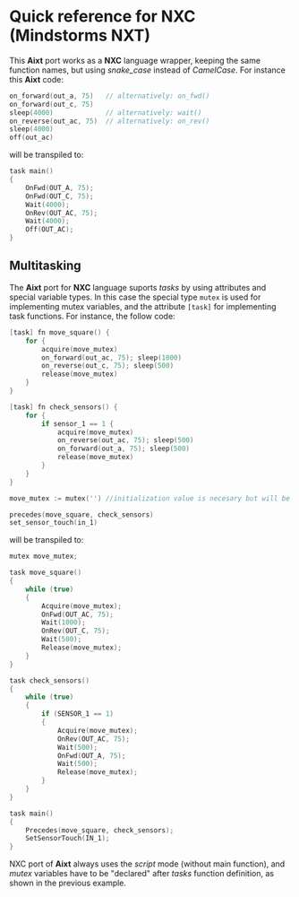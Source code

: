 # Quick reference for NXC (Mindstorms NXT)

This **Aixt** port works as a **NXC** language wrapper, keeping the same function names, but using _snake\_case_ instead of _CamelCase_. For instance this **Aixt** code:
```go
on_forward(out_a, 75)   // alternatively: on_fwd()  
on_forward(out_c, 75)
sleep(4000)             // alternatively: wait()  
on_reverse(out_ac, 75)  // alternatively: on_rev()  
sleep(4000)
off(out_ac)
```

will be transpiled to:
```c
task main()
{
    OnFwd(OUT_A, 75);
    OnFwd(OUT_C, 75);
    Wait(4000);
    OnRev(OUT_AC, 75);
    Wait(4000);
    Off(OUT_AC);
}
```

## Multitasking
The **Aixt** port for **NXC** language suports _tasks_ by using attributes and special variable types. In this case the special type `mutex` is used for implementing mutex variables, and the attribute `[task]` for implementing task functions. For instance, the follow code: 
```go
[task] fn move_square() {
    for {
        acquire(move_mutex)
        on_forward(out_ac, 75); sleep(1000)
        on_reverse(out_c, 75); sleep(500)
        release(move_mutex)
    }
}

[task] fn check_sensors() {
    for {
        if sensor_1 == 1 {
            acquire(move_mutex)
            on_reverse(out_ac, 75); sleep(500)
            on_forward(out_a, 75); sleep(500)
            release(move_mutex)
        }
    }
}

move_mutex := mutex('') //initialization value is necesary but will be ingnored

precedes(move_square, check_sensors)
set_sensor_touch(in_1)
```

will be transpiled to:
```c
mutex move_mutex;

task move_square()
{
    while (true)
    {
        Acquire(move_mutex);
        OnFwd(OUT_AC, 75); 
        Wait(1000);
        OnRev(OUT_C, 75); 
        Wait(500);
        Release(move_mutex);
    }
}

task check_sensors()
{
    while (true)
    {
        if (SENSOR_1 == 1)
        {
            Acquire(move_mutex);
            OnRev(OUT_AC, 75); 
            Wait(500);
            OnFwd(OUT_A, 75); 
            Wait(500);
            Release(move_mutex);
        }
    }
}

task main()
{
    Precedes(move_square, check_sensors);
    SetSensorTouch(IN_1);
}
```

NXC port of **Aixt** always uses the _script_ mode (without main function), and _mutex_ variables have to be "declared" after _tasks_ function definition, as shown in the previous example.